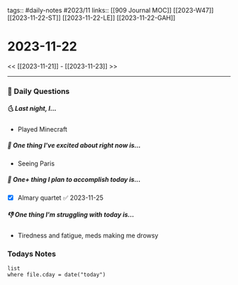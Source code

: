 tags:: #daily-notes #2023/11 
links:: [[909 Journal MOC]] [[2023-W47]] [[2023-11-22-ST]] [[2023-11-22-LE]] [[2023-11-22-GAH]]
# 2023-11-22

<< [[2023-11-21]] - [[2023-11-23]] >>

---
### 📅 Daily Questions
##### 🌜 Last night, I...
- Played Minecraft

##### 🙌 One thing I've excited about right now is...
- Seeing Paris

##### 🚀 One+ thing I plan to accomplish today is...
- [x] Almary quartet ✅ 2023-11-25

##### 👎 One thing I'm struggling with today is...
- Tiredness and fatigue, meds making me drowsy

### Todays Notes
```dataview
list 
where file.cday = date("today")
```